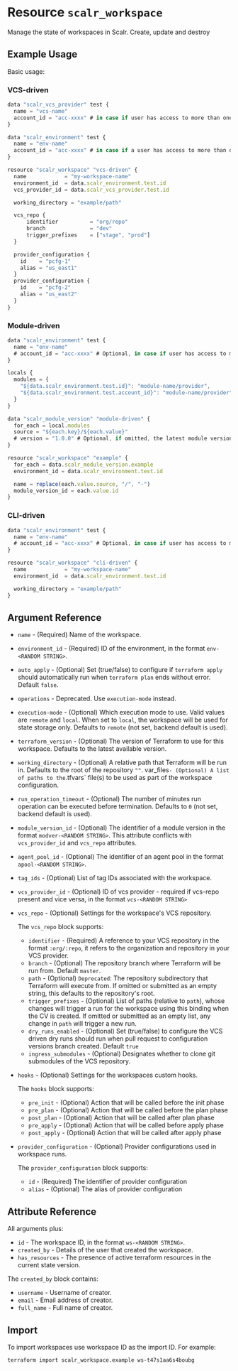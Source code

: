 
# Resource `scalr_workspace` 

Manage the state of workspaces in Scalr. Create, update and destroy

## Example Usage

Basic usage:

### VCS-driven
```javascript
data "scalr_vcs_provider" test {
  name = "vcs-name"
  account_id = "acc-xxxx" # in case if user has access to more than one account
}

data "scalr_environment" test {
  name = "env-name"
  account_id = "acc-xxxx" # in case if a user has access to more than one account
}

resource "scalr_workspace" "vcs-driven" {
  name            = "my-workspace-name"
  environment_id  = data.scalr_environment.test.id
  vcs_provider_id = data.scalr_vcs_provider.test.id

  working_directory = "example/path"

  vcs_repo {
      identifier          = "org/repo"
      branch              = "dev"
      trigger_prefixes    = ["stage", "prod"]
  }

  provider_configuration {
    id    = "pcfg-1"
    alias = "us_east1"
  }
  provider_configuration {
    id    = "pcfg-2"
    alias = "us_east2"
  }
}
```

### Module-driven

```javascript
data "scalr_environment" test {
  name = "env-name"
  # account_id = "acc-xxxx" # Optional, in case if user has access to more than one account
}

locals {
  modules = {
    "${data.scalr_environment.test.id}": "module-name/provider",         # environment-level module will be selected
    "${data.scalr_environment.test.account_id}": "module-name/provider", # account-level module will be selected
  }
}

data "scalr_module_version" "module-driven" {
  for_each = local.modules
  source = "${each.key}/${each.value}"
  # version = "1.0.0" # Optional, if omitted, the latest module version is selected
}

resource "scalr_workspace" "example" {
  for_each = data.scalr_module_version.example
  environment_id = data.scalr_environment.test.id

  name = replace(each.value.source, "/", "-")
  module_version_id = each.value.id
}
```

### CLI-driven

```javascript
data "scalr_environment" test {
  name = "env-name"
  # account_id = "acc-xxxx" # Optional, in case if user has access to more than one account
}

resource "scalr_workspace" "cli-driven" {
  name            = "my-workspace-name"
  environment_id  = data.scalr_environment.test.id

  working_directory = "example/path"
}
```

## Argument Reference

* `name` - (Required) Name of the workspace.
* `environment_id` - (Required) ID of the environment, in the format `env-<RANDOM STRING>`.
* `auto_apply` - (Optional) Set (true/false) to configure if `terraform apply` should automatically run when `terraform plan` ends without error. Default `false`.
* `operations` - Deprecated. Use `execution-mode` instead.
* `execution-mode` - (Optional) Which execution mode to use. Valid values are `remote` and `local`. When set to `local`, the workspace will be used for state storage only. Defaults to `remote` (not set, backend default is used).
* `terraform_version` - (Optional) The version of Terraform to use for this workspace. Defaults to the latest available version.
* `working_directory` - (Optional) A relative path that Terraform will be run in. Defaults to the root of the repository `""`.
var_files` - (Optional) A list of paths to the `.tfvars` file(s) to be used as part of the workspace configuration.
* `run_operation_timeout` - (Optional) The number of minutes run operation can be executed before termination. Defaults to `0` (not set, backend default is used).
* `module_version_id` - (Optional) The identifier of a module version in the format `modver-<RANDOM STRING>`. This attribute conflicts with `vcs_provider_id` and `vcs_repo` attributes.
* `agent_pool_id` - (Optional) The identifier of an agent pool in the format `apool-<RANDOM STRING>`.
* `tag_ids` - (Optional) List of tag IDs associated with the workspace.
* `vcs_provider_id` - (Optional) ID of vcs provider - required if vcs-repo present and vice versa, in the format `vcs-<RANDOM STRING>`
* `vcs_repo` - (Optional) Settings for the workspace's VCS repository.

    The `vcs_repo` block supports: 
    * `identifier` - (Required) A reference to your VCS repository in the format `:org/:repo`, it refers to the organization and repository in your VCS provider.
    * `branch` - (Optional) The repository branch where Terraform will be run from. Default `master`.
    * `path` - (Optional) `Deprecated`: The repository subdirectory that Terraform will execute from. If omitted or submitted as an empty string, this defaults to the repository's root.
    * `trigger_prefixes` - (Optional) List of paths (relative to `path`), whose changes will trigger a run for the workspace using this binding when the CV is created. If omitted or submitted as an empty list, any change in `path` will trigger a new run.
    * `dry_runs_enabled` - (Optional) Set (true/false) to configure the VCS driven dry runs should run when pull request to configuration versions branch created. Default `true`
    * `ingress_submodules` - (Optional) Designates whether to clone git submodules of the VCS repository.

* `hooks` - (Optional) Settings for the workspaces custom hooks.

   The `hooks` block supports: 
  * `pre_init` - (Optional) Action that will be called before the init phase
  * `pre_plan` - (Optional) Action that will be called before the plan phase
  * `post_plan` - (Optional) Action that will be called after plan phase
  * `pre_apply` - (Optional) Action that will be called before apply phase
  * `post_apply` - (Optional) Action that will be called after apply phase

* `provider_configuration` - (Optional) Provider configurations used in workspace runs.

   The `provider_configuration` block supports:
  * `id` - (Required) The identifier of provider configuration
  * `alias` - (Optional) The alias of provider configuration

## Attribute Reference

All arguments plus:

* `id` - The workspace ID, in the format `ws-<RANDOM STRING>`.
* `created_by` - Details of the user that created the workspace.
* `has_resources` - The presence of active terraform resources in the current state version.

The `created_by` block contains:

* `username` - Username of creator.
* `email` - Email address of creator.
* `full_name` - Full name of creator.

## Import

To import workspaces use workspace ID as the import ID. For example:

```shell
terraform import scalr_workspace.example ws-t47s1aa6s4boubg
```
